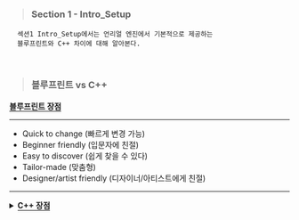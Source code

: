 
> ### Section 1 - Intro_Setup

```
  섹션1 Intro_Setup에서는 언리얼 엔진에서 기본적으로 제공하는
  블루프린트와 C++ 차이에 대해 알아본다.
```

<br>


> ### 블루프린트 vs C++


<summary><span style="border-bottom:0.05em solid"><strong>블루프린트 장점</strong></span></summary>
<hr>
  <ul>
     <li>Quick to change (빠르게 변경 가능)</li>
     <li>Beginner friendly (입문자에 친절)</li>
     <li>Easy to discover (쉽게 찾을 수 있다)</li>
     <li>Tailor-made (맞춤형)</li>
     <li>Designer/artist friendly (디자이너/아티스트에게 친절)</li>
  </ul>
 <hr>
  
  
<details>
  <summary><span style="border-bottom:0.05em solid"><strong>C++ 장점</strong></span></summary>
<hr>
  <ul>
     <li>More concise (좀 더 간결함)</li>
     <li>Industry standard (업계 표준)</li>
     <li>High speed (처리 속도가 빠름)</li>
     <li>Access all areas (모든 영역에 액세스 가능)</li>
     <li>Good for bigger projects (큰 프로젝트에 좋음)</li>
  </ul>
  <hr>
</details>
